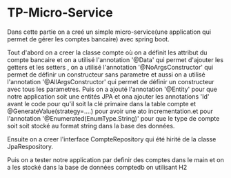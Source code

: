 # TP-Micro-Service


Dans cette partie on a creé un simple micro-service(une application qui permet de gérer les comptes bancaire) avec spring boot.

Tout d'abord on a creer la classe compte où on a définit les attribut du compte bancaire et on a utilisé l'annotation '@Data' qui permet d'ajouter les getters et les setters , on a utilisé l'annotation '@NoArgsConstructor' qui permet de définir un constructeur sans parametre et aussi  on a utilisé l'annotation '@AllArgsConstructor' qui permet de définir un constructeur avec tous les parametres. Puis on a ajouté l'annotation '@Entity' pour que notre application soit une entités JPA
et ona ajouter les annotations 'Id' avant le code pour qu'il soit la clé primaire dans la table compte et @GenerateValue(strategy=....) pour avoir une ato incrementation.et pour l'annotation '@Enumerated(EnumType.String)' pour que le type de compte soit soit stocké au format string dans la base des données.



Ensuite on a creer l'interface CompteRepository qui été hirité de la classe JpaRespository.

Puis on a tester notre application par definir des comptes dans le main et on a les stocké dans la base de données comptedb on utilisant H2

